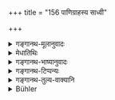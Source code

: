 +++
title = "156 पाणिग्राहस्य साध्वी"

+++

<details><summary>गङ्गानथ-मूलानुवादः</summary>

The good wife, desirous of reaching her husband’s regions, should never do anything that m ay be disagreeable to her husband, alive or dead.—(154).
</details>

<details><summary>मेधातिथिः</summary>

पत्युर् लोकः पत्या सह धर्मानुष्ठानेन यो ऽर्जितः स्वर्गादिः स **पतिलोकः**, तम् **अभीप्सन्ती** प्राप्तुकामा **नाचरेत् किंचिद् अप्रियं** परपुरुषसंसर्गादि शास्त्रप्रतिषिद्धम् । न हि मृतस्य किं प्रियम् अप्रियं चाशक्यम् अवसातुम् । न च जीवतो यत् प्रियं तद् एव मृतस्य, भवान्तरोपपन्नानां तु प्रीतिभेदात् । तस्माद् यत् प्रतिषिद्धं स्वातन्त्र्यं तद् एवाप्रियम् । तन् नाचरेत् ॥ ५.१५४ ॥
</details>

<details><summary>गङ्गानथ-भाष्यानुवादः</summary>

‘*Her husband’s regions*’—The regions to which she has become entitled by the performance of religions acts in the company of her husband.

‘*Being desirous*’ of reaching those regions,—‘*she should never do anything that might be disagreeable*’; *i.e*., such acts as intercourse with other men and so forth, *which have been forbidden by the Scriptures*. It is not possible for anyone to ascertain what is agreeable or disagreeable to the dead person; it is not necessary that what was agreeable to the living would be agreeable to the dead also; because notions of pleasure and displeasure vary with the varying conditions of men. From all this it follows that what is meant by ‘disagreeable’ here is that ‘freedom of life’ which has been forbidden for women and this the good wife should avoid.—(154).
</details>

<details><summary>गङ्गानथ-टिप्पन्यः</summary>

(Verse 156 of others.)

Cf. 9.64 *et seq*; 9.29.

This verse is quoted in *Madanapārijāta* (p. 193).
</details>

<details><summary>गङ्गानथ-तुल्य-वाक्यानि</summary>

**(verses 5.154-163)  
**

*Yājñavalkya* (l.75).—(See under 149).

*Viṣṇu* (25.17).—(Sec under 149).

*Parāśara* (4.29).—‘If, on the death of her husband, a woman remains
firm in her chastity, she obtains heaven, on death, in the manner of the
Religious Students.’

*Āpastamba* (2.23.4).—‘Those eighty thousand sages who desired offspring
passed to the South by Aryaman’s road and obtained cremation. Those
eighty thousand sages who desired no offspring passed to the North by
Aryaman’s road and obtained immortality. Thus are praised those who keep
the vow of chastity.’

*Nāradīya* (Parāśaramādhava, Prāyaścitta, p. 30).—‘If, through longing
for pleasure, she cheats her husband, she is born as an insect for
hundred births, and then as a *Cāṇḍālī*.’

*Śukranīti* (4.4.9).—‘The woman (or Śūdra) should never practise the
following, without her husband (or master):—recital of hymns, penances,
pilgrimages, foreign travel, reciting of mantras and worship of gods.
Woman has no separate right to employ the means for attaining spiritual
merit, wealth and pleasure.’

*Do*. (4.4.57-59).—‘On the death of her husband, the chaste woman should
either accompany him or observe the vows; she should not go to other
houses; she should maintain chastity, control her passions and give up
personal adornment.’
</details>

<details><summary>Bühler</summary>

156	A faithful wife, who desires to dwell (after death) with her husband, must never do anything that might displease him who took her hand, whether he be alive or dead.
</details>
